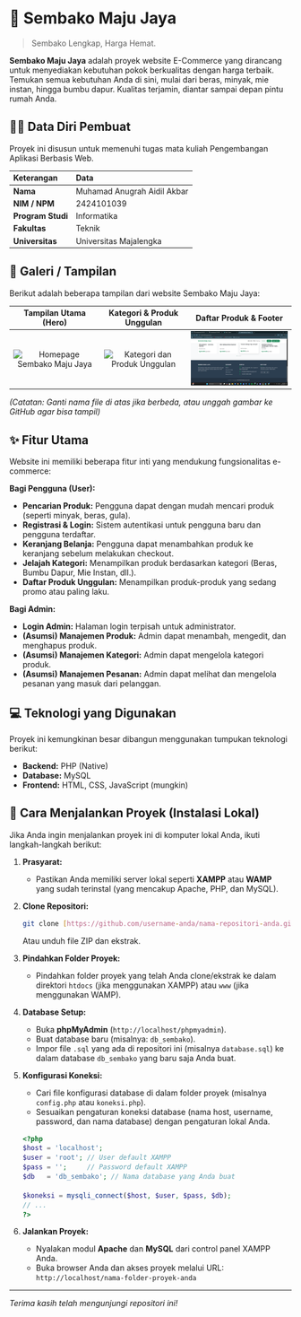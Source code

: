 # 🛒 Sembako Maju Jaya

> Sembako Lengkap, Harga Hemat.

**Sembako Maju Jaya** adalah proyek website E-Commerce yang dirancang untuk menyediakan kebutuhan pokok berkualitas dengan harga terbaik. Temukan semua kebutuhan Anda di sini, mulai dari beras, minyak, mie instan, hingga bumbu dapur. Kualitas terjamin, diantar sampai depan pintu rumah Anda.

## 👨‍💻 Data Diri Pembuat

Proyek ini disusun untuk memenuhi tugas mata kuliah Pengembangan Aplikasi Berbasis Web.

| Keterangan | Data |
| :--- | :--- |
| **Nama** | Muhamad Anugrah Aidil Akbar |
| **NIM / NPM** | 2424101039 |
| **Program Studi** | Informatika |
| **Fakultas** | Teknik |
| **Universitas** | Universitas Majalengka |

## 📸 Galeri / Tampilan

Berikut adalah beberapa tampilan dari website Sembako Maju Jaya:

| Tampilan Utama (Hero) | Kategori & Produk Unggulan | Daftar Produk & Footer |
| :---: | :---: | :---: |
| <img src="Screenshot 2025-10-27 144718.jpg" alt="Homepage Sembako Maju Jaya" width="300"> | <img src="Screenshot 2025-10-27 144728.jpg" alt="Kategori dan Produk Unggulan" width="300"> | <img src="Screenshot 2025-10-27 144738.png" alt="Daftar Produk dan Footer" width="300"> |

*(Catatan: Ganti nama file di atas jika berbeda, atau unggah gambar ke GitHub agar bisa tampil)*

## ✨ Fitur Utama

Website ini memiliki beberapa fitur inti yang mendukung fungsionalitas e-commerce:

**Bagi Pengguna (User):**
* **Pencarian Produk:** Pengguna dapat dengan mudah mencari produk (seperti minyak, beras, gula).
* **Registrasi & Login:** Sistem autentikasi untuk pengguna baru dan pengguna terdaftar.
* **Keranjang Belanja:** Pengguna dapat menambahkan produk ke keranjang sebelum melakukan checkout.
* **Jelajah Kategori:** Menampilkan produk berdasarkan kategori (Beras, Bumbu Dapur, Mie Instan, dll.).
* **Daftar Produk Unggulan:** Menampilkan produk-produk yang sedang promo atau paling laku.

**Bagi Admin:**
* **Login Admin:** Halaman login terpisah untuk administrator.
* **(Asumsi) Manajemen Produk:** Admin dapat menambah, mengedit, dan menghapus produk.
* **(Asumsi) Manajemen Kategori:** Admin dapat mengelola kategori produk.
* **(Asumsi) Manajemen Pesanan:** Admin dapat melihat dan mengelola pesanan yang masuk dari pelanggan.

## 💻 Teknologi yang Digunakan

Proyek ini kemungkinan besar dibangun menggunakan tumpukan teknologi berikut:

* **Backend:** PHP (Native)
* **Database:** MySQL
* **Frontend:** HTML, CSS, JavaScript (mungkin)

## 🚀 Cara Menjalankan Proyek (Instalasi Lokal)

Jika Anda ingin menjalankan proyek ini di komputer lokal Anda, ikuti langkah-langkah berikut:

1.  **Prasyarat:**
    * Pastikan Anda memiliki server lokal seperti **XAMPP** atau **WAMP** yang sudah terinstal (yang mencakup Apache, PHP, dan MySQL).

2.  **Clone Repositori:**
    ```bash
    git clone [https://github.com/username-anda/nama-repositori-anda.git](https://github.com/username-anda/nama-repositori-anda.git)
    ```
    Atau unduh file ZIP dan ekstrak.

3.  **Pindahkan Folder Proyek:**
    * Pindahkan folder proyek yang telah Anda clone/ekstrak ke dalam direktori `htdocs` (jika menggunakan XAMPP) atau `www` (jika menggunakan WAMP).

4.  **Database Setup:**
    * Buka **phpMyAdmin** (`http://localhost/phpmyadmin`).
    * Buat database baru (misalnya: `db_sembako`).
    * Impor file `.sql` yang ada di repositori ini (misalnya `database.sql`) ke dalam database `db_sembako` yang baru saja Anda buat.

5.  **Konfigurasi Koneksi:**
    * Cari file konfigurasi database di dalam folder proyek (misalnya `config.php` atau `koneksi.php`).
    * Sesuaikan pengaturan koneksi database (nama host, username, password, dan nama database) dengan pengaturan lokal Anda.

    ```php
    <?php
    $host = 'localhost';
    $user = 'root'; // User default XAMPP
    $pass = '';     // Password default XAMPP
    $db   = 'db_sembako'; // Nama database yang Anda buat

    $koneksi = mysqli_connect($host, $user, $pass, $db);
    // ...
    ?>
    ```

6.  **Jalankan Proyek:**
    * Nyalakan modul **Apache** dan **MySQL** dari control panel XAMPP Anda.
    * Buka browser Anda dan akses proyek melalui URL:
        `http://localhost/nama-folder-proyek-anda`

---
*Terima kasih telah mengunjungi repositori ini!*

